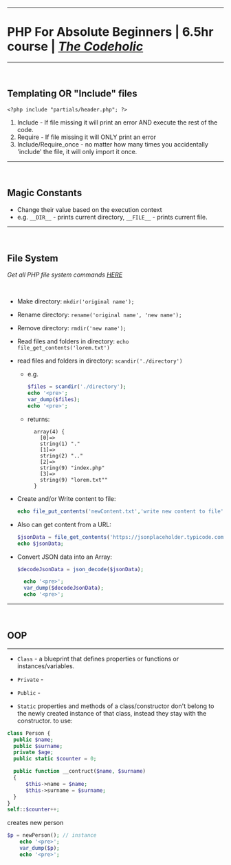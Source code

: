 <br>

---

# PHP For Absolute Beginners | 6.5hr course | _[The Codeholic](https://youtu.be/2eebptXfEvw)_

---

<br>

## Templating OR "Include" files

```
<?php include "partials/header.php"; ?>
```

1. Include - If file missing it will print an error AND execute the rest of the code.
2. Require - If file missing it will ONLY print an error
3. Include/Require_once - no matter how many times you accidentally 'include' the file, it will only import it once.

---

<br>

## Magic Constants

- Change their value based on the execution context
- e.g. `__DIR__` - prints current directory, `__FILE__` - prints current file.

---

<br>

## File System

_Get all PHP file system commands [HERE](https://www.php.net/manual/en/book.filesystem.php)_

<br>

- Make directory: `mkdir('original name');`
- Rename directory: `rename('original name', 'new name');`
- Remove directory: `rmdir('new name');`
- Read files and folders in directory: `echo file_get_contents('lorem.txt')`
- read files and folders in directory: `scandir('./directory')`

  - e.g.
    ```php
    $files = scandir('./directory');
    echo '<pre>';
    var_dump($files);
    echo '<pre>';
    ```
  - returns:
    ```
      array(4) {
        [0]=>
        string(1) "."
        [1]=>
        string(2) ".."
        [2]=>
        string(9) "index.php"
        [3]=>
        string(9) "lorem.txt""
      }
    ```

- Create and/or Write content to file:

  ```php
  echo file_put_contents('newContent.txt','write new content to file');
  ```

- Also can get content from a URL:

  ```php
  $jsonData = file_get_contents('https://jsonplaceholder.typicode.com/users');
  echo $jsonData;
  ```

- Convert JSON data into an Array:

  ```php
  $decodeJsonData = json_decode($jsonData);

    echo '<pre>';
    var_dump($decodeJsonData);
    echo '<pre>';
  ```

---

<br>

## OOP

---

- `Class` - a blueprint that defines properties or functions or instances/variables.

- `Private` -

- `Public` -

- `Static` properties and methods of a class/constructor don't belong to the newly created instance of that class, instead they stay with the constructor. to use:

```php
class Person {
  public $name;
  public $surname;
  private $age;
  public static $counter = 0;

  public function __contruct($name, $surname)
  {
      $this->name = $name;
      $this->surname = $surname;
  }
}
self::$counter++;
```

creates new person

```php
$p = newPerson(); // instance
    echo '<pre>';
    var_dump($p);
    echo '<pre>';
```
